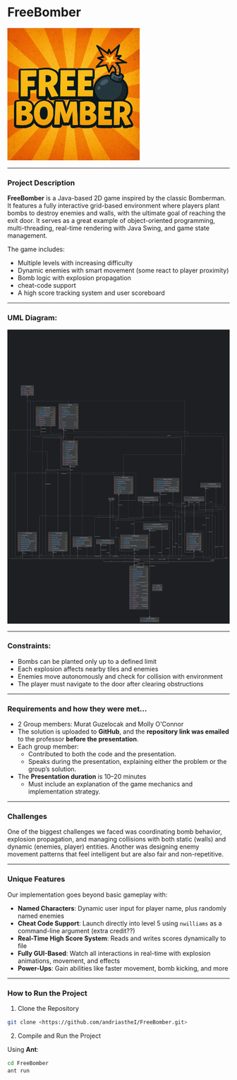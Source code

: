 # FreeBomber

<img src="src/storage/logo/logo.png" alt="FreeBomber Logo" width="300"/>

---

### Project Description

**FreeBomber** is a Java-based 2D game inspired by the classic Bomberman. It features a fully interactive grid-based environment where players plant bombs to destroy enemies and walls, with the ultimate goal of reaching the exit door. It serves as a great example of object-oriented programming, multi-threading, real-time rendering with Java Swing, and game state management.

The game includes:
- Multiple levels with increasing difficulty
- Dynamic enemies with smart movement (some react to player proximity)
- Bomb logic with explosion propagation
- cheat-code support
- A high score tracking system and user scoreboard

---

### UML Diagram:

![FreeBomber UML DIagram](docs/UML.png)

---

### Constraints:

- Bombs can be planted only up to a defined limit
- Each explosion affects nearby tiles and enemies
- Enemies move autonomously and check for collision with environment
- The player must navigate to the door after clearing obstructions

---

### Requirements and how they were met...

- 2 Group members: Murat Guzelocak and Molly O'Connor
- The solution is uploaded to **GitHub**, and the **repository link was emailed** to the professor **before the presentation**.
- Each group member:
  - Contributed to both the code and the presentation.
  - Speaks during the presentation, explaining either the problem or the group’s solution.
- The **Presentation duration** is 10–20 minutes
  - Must include an explanation of the game mechanics and implementation strategy.

---

### Challenges 

One of the biggest challenges we faced was coordinating bomb behavior, explosion propagation, and managing collisions with both static (walls) and dynamic (enemies, player) entities. Another was designing enemy movement patterns that feel intelligent but are also fair and non-repetitive.

---

### Unique Features 

Our implementation goes beyond basic gameplay with:

- **Named Characters**: Dynamic user input for player name, plus randomly named enemies
- **Cheat Code Support**: Launch directly into level 5 using `nwilliams` as a command-line argument (extra credit??)
- **Real-Time High Score System**: Reads and writes scores dynamically to file
- **Fully GUI-Based**: Watch all interactions in real-time with explosion animations, movement, and effects
- **Power-Ups**: Gain abilities like faster movement, bomb kicking, and more

---

### How to Run the Project

1. Clone the Repository
```bash
git clone <https://github.com/andriastheI/FreeBomber.git>
```

2. Compile and Run the Project

Using **Ant**:
```bash
cd FreeBomber
ant run
```
